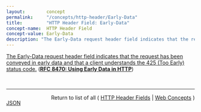 ```yaml
---
layout:        concept
permalink:     "/concepts/http-header/Early-Data"
title:         "HTTP Header Field: Early-Data"
concept-name:  HTTP Header Field
concept-value: Early-Data
description: "The Early-Data request header field indicates that the request has been conveyed in early data and that a client understands the 425 (Too Early) status code."
---
```


[The Early-Data request header field indicates that the request has been conveyed in early data and that a client understands the 425 (Too Early) status code.](http://tools.ietf.org/html/rfc8470#section-5.1 "Read documentation for HTTP Header Field &#34;Early-Data&#34;") (**[RFC 8470: Using Early Data in HTTP](/specs/IETF/RFC/8470 "Using TLS early data creates an exposure to the possibility of a replay attack. This document defines mechanisms that allow clients to communicate with servers about HTTP requests that are sent in early data. Techniques are described that use these mechanisms to mitigate the risk of replay.")**)

<br/>
<hr/>

<p style="float : left"><a href="./Early-Data.json" title="JSON representing this particular Web Concept value">JSON</a></p>
<p style="text-align: right">Return to list of all ( <a href="../http-header/">HTTP Header Fields</a> | <a href="../">Web Concepts</a> )</p>
